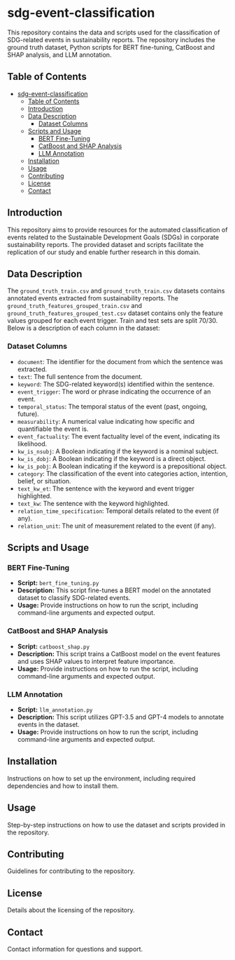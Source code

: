 # sdg-event-classification

This repository contains the data and scripts used for the classification of SDG-related events in sustainability reports. The repository includes the ground truth dataset, Python scripts for BERT fine-tuning, CatBoost and SHAP analysis, and LLM annotation.

## Table of Contents
- [sdg-event-classification](#sdg-event-classification)
  - [Table of Contents](#table-of-contents)
  - [Introduction](#introduction)
  - [Data Description](#data-description)
    - [Dataset Columns](#dataset-columns)
  - [Scripts and Usage](#scripts-and-usage)
    - [BERT Fine-Tuning](#bert-fine-tuning)
    - [CatBoost and SHAP Analysis](#catboost-and-shap-analysis)
    - [LLM Annotation](#llm-annotation)
  - [Installation](#installation)
  - [Usage](#usage)
  - [Contributing](#contributing)
  - [License](#license)
  - [Contact](#contact)

## Introduction
This repository aims to provide resources for the automated classification of events related to the Sustainable Development Goals (SDGs) in corporate sustainability reports. The provided dataset and scripts facilitate the replication of our study and enable further research in this domain.

<!-- ## Repository Structure

SDG-Event-Classification/
├── data/
│ ├── ground_truth_train.csv
│ ├── ground_truth_features_grouped_train.csv
├── scripts/
│ ├── bert_fine_tuning.py
│ ├── catboost_shap.py
│ ├── llm_annotation.py
├── README.md
└── LICENSE -->


## Data Description
The `ground_truth_train.csv` and `ground_truth_train.csv` datasets contains annotated events extracted from sustainability reports. The `ground_truth_features_grouped_train.csv` and `ground_truth_features_grouped_test.csv` dataset contains only the feature values grouped for each event trigger. Train and test sets are split 70/30. Below is a description of each column in the dataset:

### Dataset Columns
- `document`: The identifier for the document from which the sentence was extracted.
- `text`: The full sentence from the document.
- `keyword`: The SDG-related keyword(s) identified within the sentence.
- `event_trigger`: The word or phrase indicating the occurrence of an event.
- `temporal_status`: The temporal status of the event (past, ongoing, future).
- `measurability`: A numerical value indicating how specific and quantifiable the event is.
- `event_factuality`: The event factuality level of the event, indicating its likelihood.
- `kw_is_nsubj`: A Boolean indicating if the keyword is a nominal subject.
- `kw_is_dobj`: A Boolean indicating if the keyword is a direct object.
- `kw_is_pobj`: A Boolean indicating if the keyword is a prepositional object.
- `category`: The classification of the event into categories action, intention, belief, or situation.
- `text_kw_et`: The sentence with the keyword and event trigger highlighted.
- `text_kw`: The sentence with the keyword highlighted.
- `relation_time_specification`: Temporal details related to the event (if any).
- `relation_unit`: The unit of measurement related to the event (if any).

## Scripts and Usage

### BERT Fine-Tuning
- **Script:** `bert_fine_tuning.py`
- **Description:** This script fine-tunes a BERT model on the annotated dataset to classify SDG-related events.
- **Usage:** Provide instructions on how to run the script, including command-line arguments and expected output.

### CatBoost and SHAP Analysis
- **Script:** `catboost_shap.py`
- **Description:** This script trains a CatBoost model on the event features and uses SHAP values to interpret feature importance.
- **Usage:** Provide instructions on how to run the script, including command-line arguments and expected output.

### LLM Annotation
- **Script:** `llm_annotation.py`
- **Description:** This script utilizes GPT-3.5 and GPT-4 models to annotate events in the dataset.
- **Usage:** Provide instructions on how to run the script, including command-line arguments and expected output.

## Installation
Instructions on how to set up the environment, including required dependencies and how to install them.

## Usage
Step-by-step instructions on how to use the dataset and scripts provided in the repository.

## Contributing
Guidelines for contributing to the repository.

## License
Details about the licensing of the repository.

## Contact
Contact information for questions and support.
